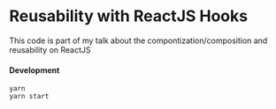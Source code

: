 # Reusability with ReactJS Hooks

This code is part of my talk about the compontization/composition and reusability on ReactJS

#### Development

```
yarn
yarn start
```

